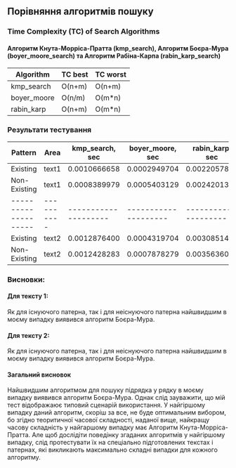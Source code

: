## Порівняння алгоритмів пошуку 
### Time Complexity (TC) of Search Algorithms
#### Алгоритм Кнута-Морріса-Пратта (kmp_search), Алгоритм Боєра-Мура (boyer_moore_search) та Алгоритм Рабіна-Карпа (rabin_karp_search)

| Algorithm  | TC best        | TC worst       |
|------------|----------------|----------------|
| kmp_search | O(n+m)         |  O(n+m)        |
| boyer_moore| O(n/m)         |  O(m*n)        |
| rabin_karp | O(n+m)         |  O(m*n)        |

### Результати тестування

|Pattern             |Area      |kmp_search, sec     |boyer_moore, sec    |rabin_karp, sec     |
|--------------------|----------|--------------------|--------------------|--------------------|
|Existing            |text1     |0.0010666658        |0.0002949704        |0.0022057829        |
|Non-Existing        |text1     |0.0008389979        |0.0005403129        |0.0024201321        |
|--------------------|----------|--------------------|--------------------|--------------------|
|Existing            |text2     |0.0012876400        |0.0004319704        |0.0030851467        |
|Non-Existing        |text2     |0.0012428283        |0.0007878279        |0.0035636058        |

### Висновки:
#### Для тексту 1: 
Як для існуючого патерна, так і для неіснуючого патерна найшвидшим в моєму випадку виявився алгоритм Боєра-Мура.

#### Для тексту 2: 
Як для існуючого патерна, так і для неіснуючого патерна найшвидшим в моєму випадку виявився алгоритм Боєра-Мура.

#### Загальний висновок
Найшвидшим алгоритмом для пошуку підрядка у рядку в моєму випадку виявився алгоритм Боєра-Мура. 
Однак слід зауважити, що мій тест відображаює типовий сценарій використання. У найгіршому випадку даний алгоритм, скоріш за все, не буде оптимальним вибором, бо згідно теоритичної часової складності, наданої вище, найкращу часову складність у найгаршому випадку має Алгоритм Кнута-Морріса-Пратта. Але щоб дослідіти поведінку згаданих алгоритмів у найгіршому випадку, слід протестувати їх на спеціально підготовлених текстах і патернах, які викликають максимально складні випадки для кожного алгоритму.